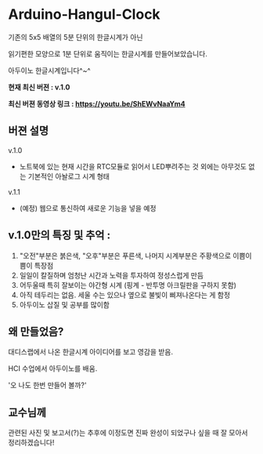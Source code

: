 # Arduino-Hangul-Clock

기존의 5x5 배열의 5분 단위의 한글시계가 아닌

읽기편한 모양으로 1분 단위로 움직이는 한글시계를 만들어보았습니다. 

아두이노 한글시계입니다^~^

**현재 최신 버젼 : v.1.0**

**최신 버젼 동영상 링크 : https://youtu.be/ShEWvNaaYm4**


## 버젼 설명 
v.1.0 
- 노트북에 있는 현재 시간을 RTC모듈로 읽어서 LED뿌려주는 것 외에는 아무것도 없는 기본적인 아놜로그 시계 형태

v.1.1 
- (예정) 웹으로 통신하여 새로운 기능을 넣을 예정

## v.1.0만의 특징 및 추억 : 
1. "오전"부분은 붉은색, "오후"부분은 푸른색, 나머지 시계부분은 주황색으로 이쁨이쁨이 특장점
2. 일일이 칼질하며 엄청난 시간과 노력을 투자하여 정성스럽게 만듬
3. 어두울때 특히 잘보이는 야간형 시계 (핑계 - 반투명 아크릴판을 구하지 못함)
4. 아직 테두리는 없음. 세울 수는 있으나 옆으로 불빛이 삐져나온다는 게 함정
5. 아두이노 삽질 및 공부를 많이함

## 왜 만들었음?
대디스랩에서 나온 한글시계 아이디어를 보고 영감을 받음.

HCI 수업에서 아두이노를 배움.

'오 나도 한번 만들어 볼까?'

## 교수님께 
관련된 사진 및 보고서(?)는 추후에 이정도면 진짜 완성이 되었구나 싶을 때 잘 모아서 정리하겠습니다! 
